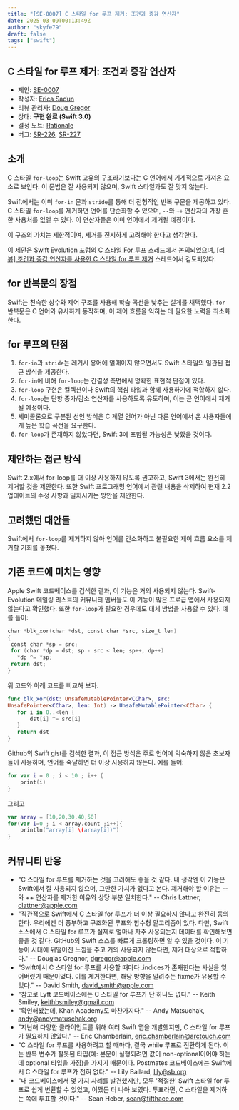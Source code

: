 ```yaml
---
title: "[SE-0007] C 스타일 for 루프 제거: 조건과 증감 연산자"
date: 2025-03-09T00:13:49Z
author: "skyfe79"
draft: false
tags: ["swift"]
---
```


## C 스타일 for 루프 제거: 조건과 증감 연산자

* 제안: [SE-0007](0007-remove-c-style-for-loops.md)
* 작성자: [Erica Sadun](https://github.com/erica)
* 리뷰 관리자: [Doug Gregor](https://github.com/DougGregor)
* 상태: **구현 완료 (Swift 3.0)**
* 결정 노트: [Rationale](https://forums.swift.org/t/accepted-se-0007-remove-c-style-for-loops-with-conditions-and-incrementers/512)
* 버그: [SR-226](https://bugs.swift.org/browse/SR-226), [SR-227](https://bugs.swift.org/browse/SR-227)


## 소개

C 스타일 `for-loop`는 Swift 고유의 구조라기보다는 C 언어에서 기계적으로 가져온 요소로 보인다. 이 문법은 잘 사용되지 않으며, Swift 스타일과도 잘 맞지 않는다.

Swift에서는 이미 `for-in` 문과 `stride`를 통해 더 전형적인 반복 구문을 제공하고 있다. C 스타일 `for-loop`를 제거하면 언어를 단순화할 수 있으며, `--`와 `++` 연산자의 가장 흔한 사용처를 없앨 수 있다. 이 연산자들은 이미 언어에서 제거될 예정이다.

이 구조의 가치는 제한적이며, 제거를 진지하게 고려해야 한다고 생각한다.

이 제안은 Swift Evolution 포럼의 [C 스타일 For 루프](https://forums.swift.org/t/c-style-for-loops/31) 스레드에서 논의되었으며, [\[리뷰\] 조건과 증감 연산자를 사용한 C 스타일 for 루프 제거](https://forums.swift.org/t/review-remove-c-style-for-loops-with-conditions-and-incrementers/255) 스레드에서 검토되었다.


## for 반복문의 장점

Swift는 친숙한 상수와 제어 구조를 사용해 학습 곡선을 낮추는 설계를 채택했다. `for` 반복문은 C 언어와 유사하게 동작하며, 이 제어 흐름을 익히는 데 필요한 노력을 최소화한다.


## for 루프의 단점

1. `for-in`과 `stride`는 레거시 용어에 얽매이지 않으면서도 Swift 스타일의 일관된 접근 방식을 제공한다.  
1. `for-in`에 비해 `for-loop`는 간결성 측면에서 명확한 표현적 단점이 있다.  
1. `for-loop` 구현은 컬렉션이나 Swift의 핵심 타입과 함께 사용하기에 적합하지 않다.  
1. `for-loop`는 단항 증가/감소 연산자를 사용하도록 유도하며, 이는 곧 언어에서 제거될 예정이다.  
1. 세미콜론으로 구분된 선언 방식은 C 계열 언어가 아닌 다른 언어에서 온 사용자들에게 높은 학습 곡선을 요구한다.  
1. `for-loop`가 존재하지 않았다면, Swift 3에 포함될 가능성은 낮았을 것이다.


## 제안하는 접근 방식

Swift 2.x에서 for-loop를 더 이상 사용하지 않도록 권고하고, Swift 3에서는 완전히 제거할 것을 제안한다. 또한 Swift 프로그래밍 언어에서 관련 내용을 삭제하여 현재 2.2 업데이트의 수정 사항과 일치시키는 방안을 제안한다.


## 고려했던 대안들

Swift에서 `for-loop`를 제거하지 않아 언어를 간소화하고 불필요한 제어 흐름 요소를 제거할 기회를 놓쳤다.


## 기존 코드에 미치는 영향

Apple Swift 코드베이스를 검색한 결과, 이 기능은 거의 사용되지 않는다. Swift-Evolution 메일링 리스트의 커뮤니티 멤버들도 이 기능이 많은 프로급 앱에서 사용되지 않는다고 확인했다. 또한 `for-loop`가 필요한 경우에도 대체 방법을 사용할 수 있다. 예를 들어:

```swift
char *blk_xor(char *dst, const char *src, size_t len)
{
 const char *sp = src;
 for (char *dp = dst; sp - src < len; sp++, dp++)
   *dp ^= *sp;
 return dst;
}
```

위 코드와 아래 코드를 비교해 보자.

```swift
func blk_xor(dst: UnsafeMutablePointer<CChar>, src:
UnsafePointer<CChar>, len: Int) -> UnsafeMutablePointer<CChar> {
   for i in 0..<len {
       dst[i] ^= src[i]
   }
   return dst
}
```

Github의 Swift gist를 검색한 결과, 이 접근 방식은 주로 언어에 익숙하지 않은 초보자들이 사용하며, 언어를 숙달하면 더 이상 사용하지 않는다. 예를 들어:

```swift
for var i = 0 ; i < 10 ; i++ {
    print(i)
}
```

그리고

```swift
var array = [10,20,30,40,50]
for(var i=0 ; i < array.count ;i++){
    println("array[i] \(array[i])")
}
```


## 커뮤니티 반응

* "C 스타일 for 루프를 제거하는 것을 고려해도 좋을 것 같다. 내 생각엔 이 기능은 Swift에서 잘 사용되지 않으며, 그만한 가치가 없다고 본다. 제거해야 할 이유는 --와 ++ 연산자를 제거한 이유와 상당 부분 일치한다." -- Chris Lattner, clattner@apple.com  
* "직관적으로 Swift에서 C 스타일 for 루프가 더 이상 필요하지 않다고 완전히 동의한다. 우리에겐 더 풍부하고 구조화된 루프와 함수형 알고리즘이 있다. 다만, Swift 소스에서 C 스타일 for 루프가 실제로 얼마나 자주 사용되는지 데이터를 확인해보면 좋을 것 같다. GitHub의 Swift 소스를 빠르게 크롤링하면 알 수 있을 것이다. 이 기능이 시대에 뒤떨어진 느낌을 주고 거의 사용되지 않는다면, 제거 대상으로 적합하다." -- Douglas Gregnor, dgregor@apple.com  
* "Swift에서 C 스타일 for 루프를 사용할 때마다 .indices가 존재한다는 사실을 잊어버렸기 때문이었다. 이를 제거한다면, 해당 방향을 알려주는 fixme가 유용할 수 있다." -- David Smith, david_smith@apple.com  
* "참고로 Lyft 코드베이스에는 C 스타일 for 루프가 단 하나도 없다." -- Keith Smiley, keithbsmiley@gmail.com  
* "확인해봤는데, Khan Academy도 마찬가지다." -- Andy Matsuchak, andy@andymatuschak.org  
* "지난해 다양한 클라이언트를 위해 여러 Swift 앱을 개발했지만, C 스타일 for 루프가 필요하지 않았다." -- Eric Chamberlain, eric.chamberlain@arctouch.com  
* "C 스타일 for 루프를 사용하려고 할 때마다, 결국 while 루프로 전환하게 된다. 이는 반복 변수가 잘못된 타입(예: 본문이 실행되려면 값이 non-optional이어야 하는데 optional 타입을 가짐)을 가지기 때문이다. Postmates 코드베이스에는 Swift에서 C 스타일 for 루프가 전혀 없다." -- Lily Ballard, lily@sb.org  
* "내 코드베이스에서 몇 가지 사례를 발견했지만, 모두 '적절한' Swift 스타일 for 루프로 쉽게 변환할 수 있었고, 어쨌든 더 나아 보였다. 투표라면, C 스타일을 제거하는 쪽에 투표할 것이다." -- Sean Heber, sean@fifthace.com




